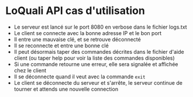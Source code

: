 # LoQuali API cas d'utilisation
- Le serveur est lancé sur le port 8080 en verbose dans le fichier logs.txt
- Le client se connecte avec la bonne adresse IP et le bon port
- Il entre une mauvaise clé, et se retrouve déconnecté
- Il se reconnecte et entre une bonne clé
- Il peut désormais taper des commandes décrites dans le fichier d'aide client (ou taper help pour voir la liste des commandes disponibles)
- Si une commande retourne une erreur, elle sera signalée et affichée chez le client
- Il se déconnecte quand il veut avec la commande `exit`
- Le client se déconnecte du serveur et s'arrête, le serveur continue de tourner et attends une nouvelle connection